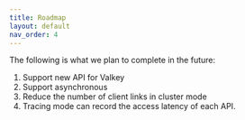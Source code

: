 ```yaml
---
title: Roadmap
layout: default
nav_order: 4
---
```


The following is what we plan to complete in the future: 

1. Support new API for Valkey
2. Support asynchronous
3. Reduce the number of client links in cluster mode
4. Tracing mode can record the access latency of each API.